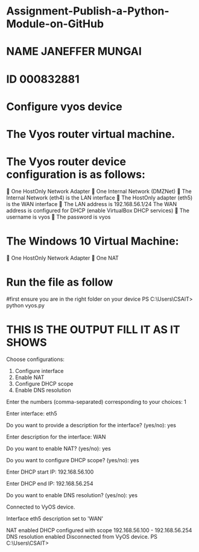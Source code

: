 # Assignment-Publish-a-Python-Module-on-GitHub
# NAME JANEFFER MUNGAI
# ID 000832881
# Configure vyos device
# The Vyos router virtual machine.
# The Vyos router device configuration is as follows:
 One HostOnly Network Adapter
 One Internal Network (DMZNet)
 The Internal Network (eth4) is the LAN interface
 The HostOnly adapter (eth5) is the WAN interface
 The LAN  address is 192.168.56.1/24
 The WAN address is configured for DHCP (enable VirtualBox DHCP services)
 The username is vyos
 The password is vyos
# The Windows 10 Virtual Machine:
 One HostOnly Network Adapter
 One NAT
# Run the file as follow
#first ensure you are in the right folder on your device
PS C:\Users\CSAIT> python vyos.py
# THIS IS THE OUTPUT FILL IT AS IT SHOWS
Choose configurations:
1. Configure interface
2. Enable NAT
3. Configure DHCP scope
4. Enable DNS resolution

Enter the numbers (comma-separated) corresponding to your choices: 1

Enter interface: eth5

Do you want to provide a description for the interface? (yes/no): yes

Enter description for the interface: WAN

Do you want to enable NAT? (yes/no): yes

Do you want to configure DHCP scope? (yes/no): yes

Enter DHCP start IP: 192.168.56.100

Enter DHCP end IP: 192.168.56.254

Do you want to enable DNS resolution? (yes/no): yes

Connected to VyOS device.

Interface eth5 description set to 'WAN'

NAT enabled
DHCP configured with scope 192.168.56.100 - 192.168.56.254
DNS resolution enabled
Disconnected from VyOS device.
PS C:\Users\CSAIT>